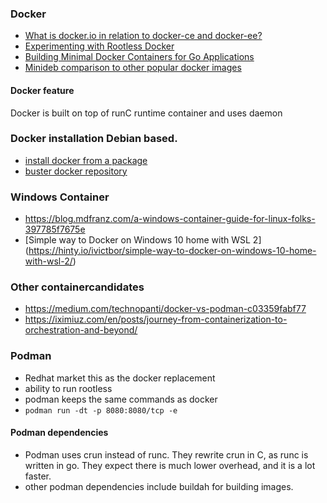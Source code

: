 
### Docker

* [What is docker.io in relation to docker-ce and docker-ee?](https://stackoverflow.com/questions/45023363/what-is-docker-io-in-relation-to-docker-ce-and-docker-ee)
* [Experimenting with Rootless Docker](https://me*dium.com/@tonistiigi/experimenting-with-rootless-docker-416c9ad8c0d6)
* [Building Minimal Docker Containers for Go Applications](https://www.cloudbees.com/blog/building-minimal-docker-containers-for-go-applications/)
* [Minideb comparison to other popular docker images](https://dzone.com/articles/minideb-a-minimalist-debian-based-docker-image)

#### Docker feature
Docker is built on top of runC runtime container and uses daemon

### Docker installation Debian based.
* [install docker from a package](https://docs.docker.com/engine/install/debian/#install-from-a-package)
* [buster docker repository](https://download.docker.com/linux/debian/dists/buster/pool/stable/amd64/)


### Windows Container
* https://blog.mdfranz.com/a-windows-container-guide-for-linux-folks-397785f7675e
* [Simple way to Docker on Windows 10 home with WSL 2] (https://hinty.io/ivictbor/simple-way-to-docker-on-windows-10-home-with-wsl-2/)


### Other containercandidates
* https://medium.com/technopanti/docker-vs-podman-c03359fabf77
* https://iximiuz.com/en/posts/journey-from-containerization-to-orchestration-and-beyond/


### Podman
* Redhat market this as the docker replacement
* ability to run rootless
* podman keeps the same commands as docker
* ```podman run -dt -p 8080:8080/tcp -e```


#### Podman dependencies
* Podman uses crun instead of runc. They rewrite crun in C, as runc is written in go.  They expect there is much lower overhead, and it is a lot faster.
* other podman dependencies include buildah for building images. 
